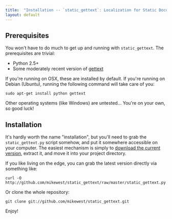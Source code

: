 ```yaml
---
title:  "Installation -- `static_gettext`: Localization for Static Documents"
layout: default
---
```


Prerequisites
-------------

You won't have to do much to get up and running with `static_gettext`.  The
prerequisites are trivial:

*   Python 2.5+
*   Some moderately recent version of [gettext][]

If you're running on OSX, these are installed by default.  If you're running
on Debian (Ubuntu), running the following command will take care of you:

    sudo apt-get install python gettext

Other operating systems (like Windows) are untested... You're on your own, so
good luck!

Installation
------------

It's hardly worth the name "installation", but you'll need to grab the
`static_gettext.py` script somehow, and put it somewhere accessible on
your computer.  The easiest mechanism is simply to [download the current
version][tarball], extract it, and move it into your project directory.

If you like living on the edge, you can grab the latest version directly
via something like:

    curl -O http://github.com/mikewest/static_gettext/raw/master/static_gettext.py

Or clone the whole repository:

    git clone git://github.com/mikewest/static_gettext.git

Enjoy!

[gettext]:  http://www.gnu.org/software/gettext/
[tarball]: http://github.com/mikewest/static_gettext/tarball/v0.9
